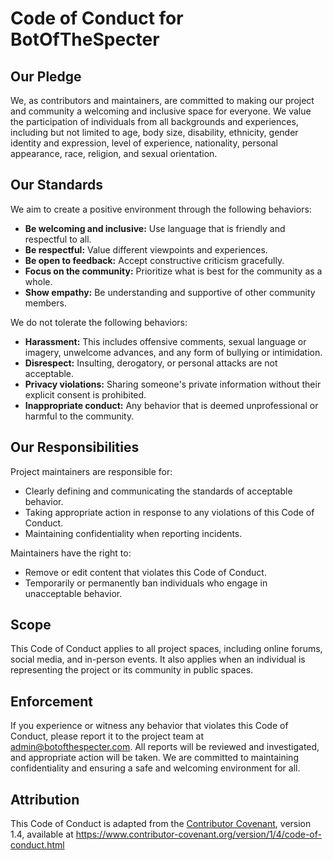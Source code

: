 # Code of Conduct for BotOfTheSpecter

## Our Pledge

We, as contributors and maintainers, are committed to making our project and community a welcoming and inclusive space for everyone. We value the participation of individuals from all backgrounds and experiences, including but not limited to age, body size, disability, ethnicity, gender identity and expression, level of experience, nationality, personal appearance, race, religion, and sexual orientation.

## Our Standards

We aim to create a positive environment through the following behaviors:

-   **Be welcoming and inclusive:** Use language that is friendly and respectful to all.
-   **Be respectful:** Value different viewpoints and experiences.
-   **Be open to feedback:** Accept constructive criticism gracefully.
-   **Focus on the community:** Prioritize what is best for the community as a whole.
-   **Show empathy:** Be understanding and supportive of other community members.

We do not tolerate the following behaviors:

-   **Harassment:** This includes offensive comments, sexual language or imagery, unwelcome advances, and any form of bullying or intimidation.
-   **Disrespect:** Insulting, derogatory, or personal attacks are not acceptable.
-   **Privacy violations:** Sharing someone's private information without their explicit consent is prohibited.
-   **Inappropriate conduct:** Any behavior that is deemed unprofessional or harmful to the community.

## Our Responsibilities

Project maintainers are responsible for:

-   Clearly defining and communicating the standards of acceptable behavior.
-   Taking appropriate action in response to any violations of this Code of Conduct.
-   Maintaining confidentiality when reporting incidents.

Maintainers have the right to:

-   Remove or edit content that violates this Code of Conduct.
-   Temporarily or permanently ban individuals who engage in unacceptable behavior.

## Scope

This Code of Conduct applies to all project spaces, including online forums, social media, and in-person events. It also applies when an individual is representing the project or its community in public spaces.

## Enforcement

If you experience or witness any behavior that violates this Code of Conduct, please report it to the project team at admin@botofthespecter.com. All reports will be reviewed and investigated, and appropriate action will be taken. We are committed to maintaining confidentiality and ensuring a safe and welcoming environment for all.

## Attribution

This Code of Conduct is adapted from the [Contributor Covenant](https://www.contributor-covenant.org), version 1.4, available at https://www.contributor-covenant.org/version/1/4/code-of-conduct.html
